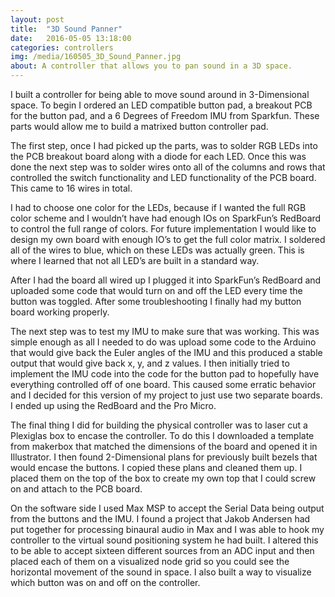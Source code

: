 ```yaml
---
layout: post
title:  "3D Sound Panner"
date:   2016-05-05 13:18:00
categories: controllers
img: /media/160505_3D_Sound_Panner.jpg
about: A controller that allows you to pan sound in a 3D space.   
---
```


I built a controller for being able to move sound around in 3-Dimensional space.  To begin I ordered an LED compatible button pad, a breakout PCB for the button pad, and a 6 Degrees of Freedom IMU from Sparkfun.  These parts would allow me to build a matrixed button controller pad.  

The first step, once I had picked up the parts, was to solder RGB LEDs into the PCB breakout board along with a diode for each LED.  Once this was done the next step was to solder wires onto all of the columns and rows that controlled the switch functionality and LED functionality of the PCB board.  This came to 16 wires in total.  

I had to choose one color for the LEDs, because if I wanted the full RGB color scheme and I wouldn’t have had enough IOs on SparkFun’s RedBoard to control the full range of colors.  For future implementation I would like to design my own board with enough IO’s to get the full color matrix.  I soldered all of the wires to blue, which on these LEDs was actually green.  This is where I learned that not all LED’s are built in a standard way.   

After I had the board all wired up I plugged it into SparkFun’s RedBoard and uploaded some code that would turn on and off the LED every time the button was toggled.  After some troubleshooting I finally had my button board working properly.  

The next step was to test my IMU to make sure that was working.  This was simple enough as all I needed to do was upload some code to the Arduino that would give back the Euler angles of the IMU and this produced a stable output that would give back x, y, and z values.  I then initially tried to implement the IMU code into the code for the button pad to hopefully have everything controlled off of one board.  This caused some erratic behavior and I decided for this version of my project to just use two separate boards.  I ended up using the RedBoard and the Pro Micro.  

The final thing I did for building the physical controller was to laser cut a Plexiglas box to encase the controller.  To do this I downloaded a template from makerbox that matched the dimensions of the board and opened it in Illustrator.  I then found 2-Dimensional plans for previously built bezels that would encase the buttons.  I copied these plans and cleaned them up.  I placed them on the top of the box to create my own top that I could screw on and attach to the PCB board.  

On the software side I used Max MSP to accept the Serial Data being output from the buttons and the IMU.  I found a project that Jakob Andersen had put together for processing binaural audio in Max and I was able to hook my controller to the virtual sound positioning system he had built.  I altered this to be able to accept sixteen different sources from an ADC input and then placed each of them on a visualized node grid so you could see the horizontal movement of the sound in space.  I also built a way to visualize which button was on and off on the controller.  


